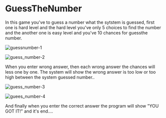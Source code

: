 # GuessTheNumber
In this game you've to guess a number what the sytstem is guessed, first one is hard level and the hard level you've only 5 choices to find the number and the another one is easy level and you've 10 chances for guessthe number.

![guessnumber-1](https://user-images.githubusercontent.com/74350077/212261637-fce005d7-dc30-4beb-a0ec-824f73c2dd18.png)

![guess_number-2](https://user-images.githubusercontent.com/74350077/212261791-d2cb6b1a-14c3-491a-bc52-cbf498b2c27b.png)



When you enter wrong answer, then each wrong answer the chances will less one by one. The system will show the wrong answer is too low or too high between the system guessed number..


![guess_number-3](https://user-images.githubusercontent.com/74350077/212262044-8b4e8e91-c382-47d1-a989-9265cbcf5f98.png)


![guees_number-4](https://user-images.githubusercontent.com/74350077/212262188-732b581b-f271-4f4e-b8b0-9fb0976f0986.png)



And finally when you enter the correct answer the program will show "YOU GOT IT!" and it's end....


